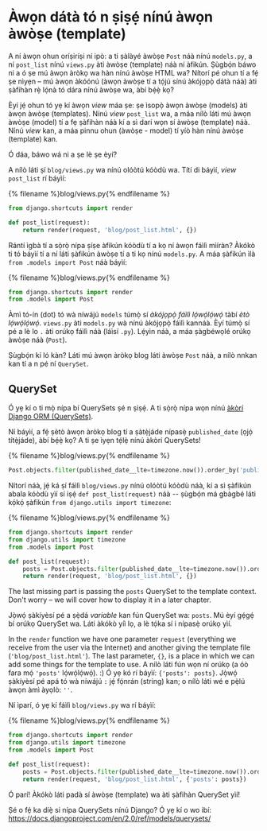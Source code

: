 # Àwọn dátà tó n ṣiṣẹ́ nínú àwọn àwòṣe (template)

A ní àwọn ohun oríṣiríṣi ní ipò: a ti ṣàlàyé àwòṣe `Post` náà nínú `models.py`, a ní `post_list` nínú `views.py` àti àwòṣe (template) náà ní àfikún. Ṣùgbọ́n báwo ni a ó ṣe mú àwọn àròkọ wa hàn nínú àwòṣe HTML wa? Nítorí pé ohun tí a fẹ́ ṣe nìyẹn – mú àwọn àkóónú (àwọn àwòṣe tí a tọ́jú sínú àkójọpọ̀ dátà náà) àti ṣàfihàn rẹ̀ lọ́nà tó dára nínú àwòṣe wa, àbí bẹ́ẹ̀ kọ?

Èyí jẹ́ ohun tó yẹ kí àwọn *view* máa ṣe: ṣe ìsopọ̀ àwọn àwòṣe (models) àti àwọn àwòṣe (templates). Nínú *view* `post_list` wa, a máa nílò láti mú àwọn àwòṣe (model) tí a fẹ ṣàfihàn náà kí a sì darí wọn sí àwòṣe (template) náà. Nínú *view* kan, a máa pinnu ohun (àwòṣe - model) tí yíò hàn nínú àwòṣe (template) kan.

Ó dáa, báwo wá ni a ṣe lè ṣe èyí?

A nílò láti ṣí `blog/views.py` wa nínú olóòtú kóòdù wa. Títí di báyìí, *view* `post_list` rí báyìí:

{% filename %}blog/views.py{% endfilename %}

```python
from django.shortcuts import render

def post_list(request):
    return render(request, 'blog/post_list.html', {})
```

Rántí ìgbà tí a sọ̀rọ̀ nípa ṣíṣe àfikún kóòdù tí a kọ ní àwọn fáìlì mìíràn? Àkókò ti tó báyìí tí a ní láti ṣàfikún àwòṣe tí a ti kọ nínú `models.py`. A máa ṣàfikún ìlà `from .models import Post` náà báyìí:

{% filename %}blog/views.py{% endfilename %}

```python
from django.shortcuts import render
from .models import Post
```

Àmì tó-ín (dot) tó wà níwájú `models` túmọ̀ sí *àkójọpọ̀ fáìlì lọ́wọ́lọ́wọ́* tàbí *ètò lọ́wọ́lọ́wọ́*. `views.py` àti `models.py` wà nínú àkójọpọ̀ fáìlì kannáà. Èyí túmọ̀ sí pé a lè lo `.` àti orúkọ fáìlì náà (láìsí `.py`). Lẹ́yìn náà, a máa ṣàgbéwọlé orúkọ àwòṣe náà (`Post`).

Ṣùgbọ́n kí ló kàn? Láti mú àwọn àròkọ blog láti àwòṣe `Post` náà, a nílò nnkan kan tí a n pé ní `QuerySet`.

## QuerySet

Ó yẹ kí o ti mọ̀ nípa bí QuerySets ṣé n ṣiṣẹ́. A ti sọ̀rọ̀ nípa wọn nínú [àkòrí Django ORM (QuerySets)](../django_orm/README.md).

Ní báyìí, a fẹ́ ṣètò àwọn àròkọ blog tí a ṣàtẹ̀jáde nípasẹ̀ `published_date` (ọjọ́ títẹ̀jáde), àbí bẹ́ẹ̀ kọ? A ti ṣe ìyẹn tẹ́lẹ̀ nínú àkòrí QuerySets!

{% filename %}blog/views.py{% endfilename %}

```python
Post.objects.filter(published_date__lte=timezone.now()).order_by('published_date')
```

Nítorí náà, jẹ́ ká ṣí fáìlì `blog/views.py` nínú olóòtú kóòdù náà, kí a sì ṣàfikún abala kóòdù yìí sí iṣẹ́ `def post_list(request)` náà -- ṣùgbọ́n má gbàgbé láti kọ́kọ́ ṣàfikún `from django.utils import timezone`:

{% filename %}blog/views.py{% endfilename %}

```python
from django.shortcuts import render
from django.utils import timezone
from .models import Post

def post_list(request):
    posts = Post.objects.filter(published_date__lte=timezone.now()).order_by('published_date')
    return render(request, 'blog/post_list.html', {})
```

The last missing part is passing the `posts` QuerySet to the template context. Don't worry – we will cover how to display it in a later chapter.

Jọ̀wọ́ ṣàkíyèsí pé a ṣẹ̀dá *variable* kan fún QuerySet wa: `posts`. Mú èyí gẹ́gẹ́ bí orúkọ QuerySet wa. Láti àkókò yíì lọ, a lè tọ́ka sí i nípasẹ̀ orúkọ yìí.

In the `render` function we have one parameter `request` (everything we receive from the user via the Internet) and another giving the template file (`'blog/post_list.html'`). The last parameter, `{}`, is a place in which we can add some things for the template to use. A nílò láti fún wọn ní orúkọ (a óò fara mọ́ `'posts'` lọ́wọ́lọ́wọ́). :) Ó yẹ kó rí báyìí: `{'posts': posts}`. Jọ̀wọ́ ṣàkíyèsí pé apá tó wà níwájú `:` jẹ́ fọ́nrán (string) kan; o nílò láti wé e pẹ̀lú àwọn àmì àyọlò: `''`.

Ní ìparí, ó yẹ kí fáìlì `blog/views.py` wa rí báyìí:

{% filename %}blog/views.py{% endfilename %}

```python
from django.shortcuts import render
from django.utils import timezone
from .models import Post

def post_list(request):
    posts = Post.objects.filter(published_date__lte=timezone.now()).order_by('published_date')
    return render(request, 'blog/post_list.html', {'posts': posts})
```

Ó parí! Àkókò láti padà sí àwòṣe (template) wa àti ṣàfihàn QuerySet yìí!

Ṣé o fẹ́ ka díẹ̀ si nípa QuerySets nínú Django? Ó yẹ kí o wo ibí: https://docs.djangoproject.com/en/2.0/ref/models/querysets/